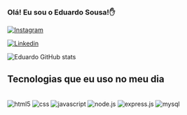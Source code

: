 
### Olá! Eu sou o Eduardo Sousa!✋

[![Instagram](https://img.shields.io/badge/Instagram-E4405F?style=for-the-badge&logo=instagram&logoColor=white)](https://www.instagram.com/_edusousa_/)

[![Linkedin](https://img.shields.io/badge/LinkedIn-0077B5?style=for-the-badge&logo=linkedin&logoColor=white)](https://github.com/eduardos0usa)

![Eduardo GitHub stats](https://github-readme-stats.vercel.app/api?username=eduardos0usa&show_icons=true&theme=dracula)

## Tecnologias que eu uso no meu dia

<div style="display:inline_block"><br/>

<img align="center" alt="html5" src="https://img.shields.io/badge/HTML5-E34F26?style=for-the-badge&logo=html5&logoColor=white"/> 

<img align="center" alt="css" src="https://img.shields.io/badge/CSS3-1572B6?style=for-the-badge&logo=css3&logoColor=white"/> 

<img align="center" alt="javascript" src="https://img.shields.io/badge/JavaScript-323330?style=for-the-badge&logo=javascript&logoColor=F7DF1E"/> 

<img align="center" alt="node.js" src="https://img.shields.io/badge/Node.js-43853D?style=for-the-badge&logo=node.js&logoColor=white"/> 

<img align="center" alt="express.js" src="https://img.shields.io/badge/Express.js-404D59?style=for-the-badge"/> 

<img align="center" alt="mysql" src="https://img.shields.io/badge/MySQL-00000F?style=for-the-badge&logo=mysql&logoColor=white"/> 

</div>
